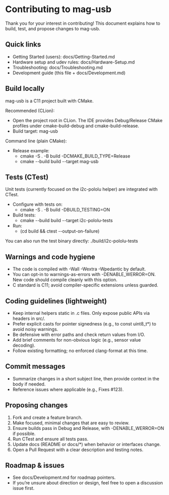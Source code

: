 # Contributing to mag-usb

Thank you for your interest in contributing! This document explains how to build, test, and propose changes to mag-usb.

## Quick links
- Getting Started (users): docs/Getting-Started.md
- Hardware setup and udev rules: docs/Hardware-Setup.md
- Troubleshooting: docs/Troubleshooting.md
- Development guide (this file + docs/Development.md)

## Build locally
mag-usb is a C11 project built with CMake.

Recommended (CLion):
- Open the project root in CLion. The IDE provides Debug/Release CMake profiles under cmake-build-debug and cmake-build-release.
- Build target: mag-usb

Command line (plain CMake):
- Release example:
  - cmake -S . -B build -DCMAKE_BUILD_TYPE=Release
  - cmake --build build --target mag-usb

## Tests (CTest)
Unit tests (currently focused on the i2c-pololu helper) are integrated with CTest.

- Configure with tests on:
  - cmake -S . -B build -DBUILD_TESTING=ON
- Build tests:
  - cmake --build build --target i2c-pololu-tests
- Run:
  - (cd build && ctest --output-on-failure)

You can also run the test binary directly: ./build/i2c-pololu-tests

## Warnings and code hygiene
- The code is compiled with -Wall -Wextra -Wpedantic by default.
- You can opt-in to warnings-as-errors with -DENABLE_WERROR=ON. New code should compile cleanly with this option.
- C standard is C11; avoid compiler-specific extensions unless guarded.

## Coding guidelines (lightweight)
- Keep internal helpers static in .c files. Only expose public APIs via headers in src/.
- Prefer explicit casts for pointer signedness (e.g., to const uint8_t*) to avoid noisy warnings.
- Be defensive with error paths and check return values from I/O.
- Add brief comments for non-obvious logic (e.g., sensor value decoding).
- Follow existing formatting; no enforced clang-format at this time.

## Commit messages
- Summarize changes in a short subject line, then provide context in the body if needed.
- Reference issues where applicable (e.g., Fixes #123).

## Proposing changes
1. Fork and create a feature branch.
2. Make focused, minimal changes that are easy to review.
3. Ensure builds pass in Debug and Release, with -DENABLE_WERROR=ON if possible.
4. Run CTest and ensure all tests pass.
5. Update docs (README or docs/*) when behavior or interfaces change.
6. Open a Pull Request with a clear description and testing notes.

## Roadmap & issues
- See docs/Development.md for roadmap pointers.
- If you’re unsure about direction or design, feel free to open a discussion issue first.
